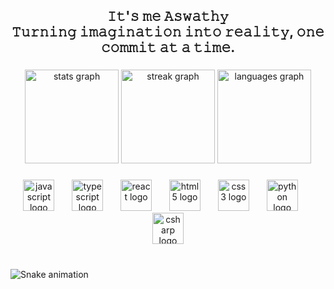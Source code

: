 <h2 align="center">𝙸𝚝'𝚜 𝚖𝚎 𝙰𝚜𝚠𝚊𝚝𝚑𝚢 <br>𝚃𝚞𝚛𝚗𝚒𝚗𝚐 𝚒𝚖𝚊𝚐𝚒𝚗𝚊𝚝𝚒𝚘𝚗 𝚒𝚗𝚝𝚘 𝚛𝚎𝚊𝚕𝚒𝚝𝚢, 𝚘𝚗𝚎 𝚌𝚘𝚖𝚖𝚒𝚝 𝚊𝚝 𝚊 𝚝𝚒𝚖𝚎.</h2>

###

<div align="center">
  <img src="https://github-readme-stats.vercel.app/api?username=MSAswathi&hide_title=false&hide_rank=false&show_icons=true&include_all_commits=true&count_private=true&disable_animations=false&theme=dracula&locale=en&hide_border=false" height="150" alt="stats graph"  />
  <img src="https://streak-stats.demolab.com?user=MSAswathi&locale=en&mode=daily&theme=dracula&hide_border=false&border_radius=5" height="150" alt="streak graph"  />
  <img src="https://github-readme-stats.vercel.app/api/top-langs?username=MSAswathi&locale=en&hide_title=false&layout=compact&card_width=320&langs_count=5&theme=dracula&hide_border=false" height="150" alt="languages graph"  />
</div>

###

<div align="center">
  <img src="https://cdn.jsdelivr.net/gh/devicons/devicon/icons/javascript/javascript-plain.svg" height="50" alt="javascript logo"  />
  <img width="20" />
  <img src="https://cdn.jsdelivr.net/gh/devicons/devicon/icons/typescript/typescript-original.svg" height="50" alt="typescript logo"  />
  <img width="20" />
  <img src="https://cdn.jsdelivr.net/gh/devicons/devicon/icons/react/react-original.svg" height="50" alt="react logo"  />
  <img width="20" />
  <img src="https://cdn.jsdelivr.net/gh/devicons/devicon/icons/html5/html5-original.svg" height="50" alt="html5 logo"  />
  <img width="20" />
  <img src="https://cdn.jsdelivr.net/gh/devicons/devicon/icons/css3/css3-original.svg" height="50" alt="css3 logo"  />
  <img width="20" />
  <img src="https://cdn.jsdelivr.net/gh/devicons/devicon/icons/python/python-original.svg" height="50" alt="python logo"  />
  <img width="20" />
  <img src="https://cdn.jsdelivr.net/gh/devicons/devicon/icons/csharp/csharp-line.svg" height="50" alt="csharp logo"  />
</div>

###

<div align="left">
</div>

###

<br clear="both">

<img src="https://raw.githubusercontent.com/MSAswathi/MSAswathi/output/snake.svg" alt="Snake animation" />

###

